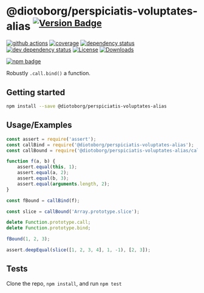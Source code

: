 # @diotoborg/perspiciatis-voluptates-alias <sup>[![Version Badge][npm-version-svg]][package-url]</sup>

[![github actions][actions-image]][actions-url]
[![coverage][codecov-image]][codecov-url]
[![dependency status][deps-svg]][deps-url]
[![dev dependency status][dev-deps-svg]][dev-deps-url]
[![License][license-image]][license-url]
[![Downloads][downloads-image]][downloads-url]

[![npm badge][npm-badge-png]][package-url]

Robustly `.call.bind()` a function.

## Getting started

```sh
npm install --save @diotoborg/perspiciatis-voluptates-alias
```

## Usage/Examples

```js
const assert = require('assert');
const callBind = require('@diotoborg/perspiciatis-voluptates-alias');
const callBound = require('@diotoborg/perspiciatis-voluptates-alias/callBound');

function f(a, b) {
	assert.equal(this, 1);
	assert.equal(a, 2);
	assert.equal(b, 3);
	assert.equal(arguments.length, 2);
}

const fBound = callBind(f);

const slice = callBound('Array.prototype.slice');

delete Function.prototype.call;
delete Function.prototype.bind;

fBound(1, 2, 3);

assert.deepEqual(slice([1, 2, 3, 4], 1, -1), [2, 3]);
```

## Tests

Clone the repo, `npm install`, and run `npm test`

[package-url]: https://npmjs.org/package/@diotoborg/perspiciatis-voluptates-alias
[npm-version-svg]: https://versionbadg.es/ljharb/@diotoborg/perspiciatis-voluptates-alias.svg
[deps-svg]: https://david-dm.org/ljharb/@diotoborg/perspiciatis-voluptates-alias.svg
[deps-url]: https://david-dm.org/ljharb/@diotoborg/perspiciatis-voluptates-alias
[dev-deps-svg]: https://david-dm.org/ljharb/@diotoborg/perspiciatis-voluptates-alias/dev-status.svg
[dev-deps-url]: https://david-dm.org/ljharb/@diotoborg/perspiciatis-voluptates-alias#info=devDependencies
[npm-badge-png]: https://nodei.co/npm/@diotoborg/perspiciatis-voluptates-alias.png?downloads=true&stars=true
[license-image]: https://img.shields.io/npm/l/@diotoborg/perspiciatis-voluptates-alias.svg
[license-url]: LICENSE
[downloads-image]: https://img.shields.io/npm/dm/@diotoborg/perspiciatis-voluptates-alias.svg
[downloads-url]: https://npm-stat.com/charts.html?package=@diotoborg/perspiciatis-voluptates-alias
[codecov-image]: https://codecov.io/gh/ljharb/@diotoborg/perspiciatis-voluptates-alias/branch/main/graphs/badge.svg
[codecov-url]: https://app.codecov.io/gh/ljharb/@diotoborg/perspiciatis-voluptates-alias/
[actions-image]: https://img.shields.io/endpoint?url=https://github-actions-badge-u3jn4tfpocch.runkit.sh/ljharb/@diotoborg/perspiciatis-voluptates-alias
[actions-url]: https://github.com/diotoborg/perspiciatis-voluptates-alias/actions
